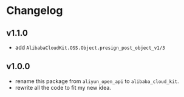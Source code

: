 # Changelog

## v1.1.0

- add `AlibabaCloudKit.OSS.Object.presign_post_object_v1/3`

## v1.0.0

- rename this package from `aliyun_open_api` to `alibaba_cloud_kit`.
- rewrite all the code to fit my new idea.
